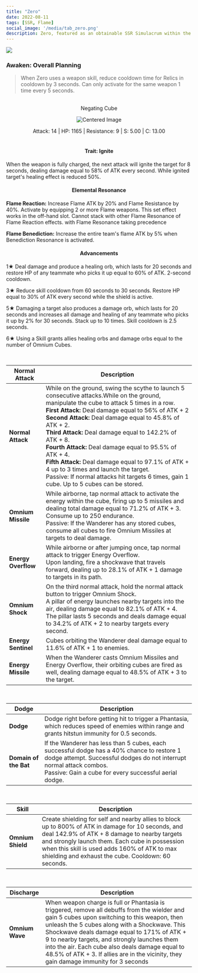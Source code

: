```yaml
---
title: "Zero"
date: 2022-08-11
tags: [SSR, Flame]
social_image: '/media/tab_zero.png'
description: Zero, featured as an obtainable SSR Simulacrum within the simulacrum system, associated with the weapon Negating Cube.
---
```

![](https://i.postimg.cc/tg3xL856/Simulacrum-Zero-Awaken.webp)

### Awaken:  Overall Planning
> When Zero uses a weapon skill, reduce cooldown time for Relics in cooldown by 3 seconds. Can only activate for the same weapon 1 time every 5 seconds.

</br>

<center>
Negating Cube
</center>
<p align="center">
<img src="https://i.postimg.cc/CLkjVZJX/Icon-Weapon-Negating-Cube.webp" alt="Centered Image">
</p>
<center>
Attack: 14 | HP: 1165 | Resistance: 9 | S: 5.00 | C: 13.00
</center>

</br>

<h4 style="text-align: center;">Trait: Ignite</h4>

When the weapon is fully charged, the next attack will ignite the target for 8 seconds, dealing damage equal to 58% of ATK every second. While ignited target's healing effect is reduced 50%.

<h4 style="text-align: center;"> Elemental Resonance </h4>

**Flame Reaction:** Increase Flame ATK by 20% and Flame Resistance by 40%. Activate by equipping 2 or more Flame weapons. This set effect works in the off-hand slot. Cannot stack with other Flame Resonance of Flame Reaction effects. with Flame Resonance taking precedence 

**Flame Benediction:** Increase the entire team's flame ATK by 5% when Benediction Resonance is activated.


<h4 style="text-align: center;"> Advancements </h4>


1★ Deal damage and produce a healing orb, which lasts for 20 seconds and restore HP of any teammate who picks it up equal to 60% of ATK. 2-second cooldown.

3★ Reduce skill cooldown from 60 seconds to 30 seconds. Restore HP equal to 30% of ATK every second while the shield is active.

5★ Damaging a target also produces a damage orb, which lasts for 20 seconds and increases all damage and healing of any teammate who picks it up by 2% for 30 seconds. Stack up to 10 times. Skill cooldown is 2.5 seconds.

6★ Using a Skill grants allies healing orbs and damage orbs equal to the number of Omnium Cubes.

</br>

| Normal Attack | Description |
| --- | --- |
| **Normal Attack** | While on the ground, swing the scythe to launch 5 consecutive attacks.While on the ground, manipulate the cube to attack 5 times in a row.</br> **First Attack:** Deal damage equal to 56% of ATK + 2</br> **Second Attack:** Deal damage equal to 45.8% of ATK + 2.</br> **Third Attack:** Deal damage equal to 142.2% of ATK + 8.</br> **Fourth Attack:** Deal damage equal to 95.5% of ATK + 4.</br> **Fifth Attack:** Deal damage equal to 97.1% of ATK + 4 up to 3 times and launch the target.</br>Passive: If normal attacks hit targets 6 times, gain 1 cube. Up to 5 cubes can be stored.|
| **Omnium Missile** | While airborne, tap normal attack to activate the energy within the cube, firing up to 5 missiles and dealing total damage equal to 71.2% of ATK + 3. Consume up to 250 endurance.<br>Passive: If the Wanderer has any stored cubes, consume all cubes to fire Omnium Missiles at targets to deal damage.
| **Energy Overflow** | While airborne or after jumping once, tap normal attack to trigger Energy Overflow. </br> Upon landing, fire a shockwave that travels forward, dealing up to 28.1% of ATK + 1 damage to targets in its path.
| **Omnium Shock** | On the third normal attack, hold the normal attack button to trigger Omnium Shock. </br>A pillar of energy launches nearby targets into the air, dealing damage equal to 82.1% of ATK + 4. The pillar lasts 5 seconds and deals damage equal to 34.2% of ATK + 2 to nearby targets every second. |
| **Energy Sentinel** | Cubes orbiting the Wanderer deal damage equal to 11.6% of ATK + 1 to enemies.
| **Energy Missile** | When the Wanderer casts Omnium Missiles and Energy Overflow, their orbiting cubes are fired as well, dealing damage equal to 48.5% of ATK + 3 to the target. |

</br>

| Dodge | Description |
| --- | --- |
| **Dodge** | Dodge right before getting hit to trigger a Phantasia, which reduces speed of enemies within range and grants hitstun immunity for 0.5 seconds. |
| **Domain of the Bat** | If the Wanderer has less than 5 cubes, each successful dodge has a 40% chance to restore 1 dodge attempt. Successful dodges do not interrupt normal attack combos. </br> Passive: Gain a cube for every successful aerial dodge.

</br>

| Skill | Description |
| --- | --- |
| **Omnium Shield** | Create shielding for self and nearby allies to block up to 800% of ATK in damage for 10 seconds, and deal 142.9% of ATK + 8 damage to nearby targets and strongly launch them. Each cube in possession when this skill is used adds 160% of ATK to max shielding and exhaust the cube. Cooldown: 60 seconds.|

</br>

| Discharge | Description |
| --- | --- |
| **Omnium Wave** |When weapon charge is full or Phantasia is triggered, remove all debuffs from the wielder and gain 5 cubes upon switching to this weapon, then unleash the 5 cubes along with a Shockwave. This Shockwave deals damage equal to 171% of ATK + 9 to nearby targets, and strongly launches them into the air. Each cube also deals damage equal to 48.5% of ATK + 3. If allies are in the vicinity, they gain damage immunity for 3 seconds |


